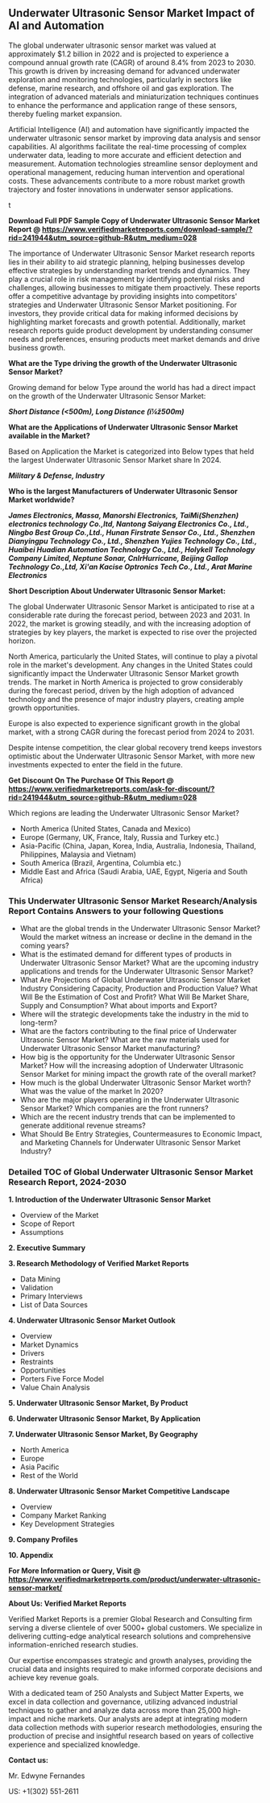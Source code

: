 <h2>Underwater Ultrasonic Sensor Market Impact of AI and Automation</h2><p>The global underwater ultrasonic sensor market was valued at approximately $1.2 billion in 2022 and is projected to experience a compound annual growth rate (CAGR) of around 8.4% from 2023 to 2030. This growth is driven by increasing demand for advanced underwater exploration and monitoring technologies, particularly in sectors like defense, marine research, and offshore oil and gas exploration. The integration of advanced materials and miniaturization techniques continues to enhance the performance and application range of these sensors, thereby fueling market expansion.</p><p>Artificial Intelligence (AI) and automation have significantly impacted the underwater ultrasonic sensor market by improving data analysis and sensor capabilities. AI algorithms facilitate the real-time processing of complex underwater data, leading to more accurate and efficient detection and measurement. Automation technologies streamline sensor deployment and operational management, reducing human intervention and operational costs. These advancements contribute to a more robust market growth trajectory and foster innovations in underwater sensor applications.</p>t</p><p id="" class=""><strong>Download Full PDF Sample Copy of Underwater Ultrasonic Sensor Market Report @ <a href="https://www.verifiedmarketreports.com/download-sample/?rid=241944&utm_source=github-R&utm_medium=028" target="_blank">https://www.verifiedmarketreports.com/download-sample/?rid=241944&utm_source=github-R&utm_medium=028</a></strong></p><p>The importance of&nbsp;Underwater Ultrasonic Sensor Market research reports lies in their ability to aid strategic planning, helping businesses develop effective strategies by understanding market trends and dynamics. They play a crucial role in risk management by identifying potential risks and challenges, allowing businesses to mitigate them proactively. These reports offer a competitive advantage by providing insights into competitors' strategies and Underwater Ultrasonic Sensor Market positioning. For investors, they provide critical data for making informed decisions by highlighting market forecasts and growth potential. Additionally, market research reports guide product development by understanding consumer needs and preferences, ensuring products meet market demands and drive business growth.</p><p><strong>What are the&nbsp;Type driving the growth of the Underwater Ultrasonic Sensor Market?</strong></p><p id="" class="">Growing demand for below Type around the world has had a direct impact on the growth of the Underwater Ultrasonic Sensor Market:</p><em><strong>Short Distance (<500m), Long Distance (ï¼ž500m)</strong></em></p><strong>What are the&nbsp;Applications&nbsp;of Underwater Ultrasonic Sensor Market available in the Market?</strong></p><p id="" class="">Based on Application the Market is categorized into Below types that held the largest Underwater Ultrasonic Sensor Market share In 2024.</p><em><strong>Military & Defense, Industry</strong></em></p><strong>Who is the largest Manufacturers of Underwater Ultrasonic Sensor Market worldwide?</strong></p><p><em><strong>James Electronics, Massa, Manorshi Electronics, TaiMi(Shenzhen) electronics technology Co.,ltd, Nantong Saiyang Electronics Co., Ltd., Ningbo Best Group Co.,Ltd., Hunan Firstrate Sensor Co., Ltd., Shenzhen Dianyingpu Technology Co., Ltd., Shenzhen Yujies Technology Co., Ltd., Huaibei Huadian Automation Technology Co., Ltd., Holykell Technology Company Limited, Neptune Sonar, CnIrHurricane, Beijing Gallop Technology Co.,Ltd, Xi'an Kacise Optronics Tech Co., Ltd., Arat Marine Electronics</strong></em></p><p id="" class=""><strong>Short Description About Underwater Ultrasonic Sensor Market:</strong></p><p>The global Underwater Ultrasonic Sensor Market is anticipated to rise at a considerable rate during the forecast period, between 2023 and 2031. In 2022, the market is growing steadily, and with the increasing adoption of strategies by key players, the market is expected to rise over the projected horizon.</p><p>North America, particularly the United States, will continue to play a pivotal role in the market's development. Any changes in the United States could significantly impact the Underwater Ultrasonic Sensor Market growth trends. The market in North America is projected to grow considerably during the forecast period, driven by the high adoption of advanced technology and the presence of major industry players, creating ample growth opportunities.</p><p>Europe is also expected to experience significant growth in the global market, with a strong CAGR during the forecast period from 2024 to 2031.</p><p>Despite intense competition, the clear global recovery trend keeps investors optimistic about the Underwater Ultrasonic Sensor Market, with more new investments expected to enter the field in the future.</p><p id="" class=""><strong>Get Discount On The Purchase Of This Report @ <a href="https://www.verifiedmarketreports.com/ask-for-discount/?rid=241944&utm_source=github-R&utm_medium=028" target="_blank">https://www.verifiedmarketreports.com/ask-for-discount/?rid=241944&utm_source=github-R&utm_medium=028</a></strong></p>Which regions are leading the Underwater Ultrasonic Sensor Market?</p><ul><li>North America (United States, Canada and Mexico)</li><li>Europe (Germany, UK, France, Italy, Russia and Turkey etc.)</li><li>Asia-Pacific (China, Japan, Korea, India, Australia, Indonesia, Thailand, Philippines, Malaysia and Vietnam)</li><li>South America (Brazil, Argentina, Columbia etc.)</li><li>Middle East and Africa (Saudi Arabia, UAE, Egypt, Nigeria and South Africa)</li></ul><h3 id="" class="">This Underwater Ultrasonic Sensor Market Research/Analysis Report Contains Answers to your following Questions</h3><ul><li>What are the global trends in the Underwater Ultrasonic Sensor Market? Would the market witness an increase or decline in the demand in the coming years?</li><li>What is the estimated demand for different types of products in Underwater Ultrasonic Sensor Market? What are the upcoming industry applications and trends for the Underwater Ultrasonic Sensor Market?</li><li>What Are Projections of Global Underwater Ultrasonic Sensor Market Industry Considering Capacity, Production and Production Value? What Will Be the Estimation of Cost and Profit? What Will Be Market Share, Supply and Consumption? What about imports and Export?</li><li>Where will the strategic developments take the industry in the mid to long-term?</li><li>What are the factors contributing to the final price of Underwater Ultrasonic Sensor Market? What are the raw materials used for Underwater Ultrasonic Sensor Market manufacturing?</li><li>How big is the opportunity for the Underwater Ultrasonic Sensor Market? How will the increasing adoption of Underwater Ultrasonic Sensor Market for mining impact the growth rate of the overall market?</li><li>How much is the global Underwater Ultrasonic Sensor Market worth? What was the value of the market In 2020?</li><li>Who are the major players operating in the Underwater Ultrasonic Sensor Market? Which companies are the front runners?</li><li>Which are the recent industry trends that can be implemented to generate additional revenue streams?</li><li>What Should Be Entry Strategies, Countermeasures to Economic Impact, and Marketing Channels for Underwater Ultrasonic Sensor Market Industry?</li></ul><h3 id="" class="">Detailed TOC of Global Underwater Ultrasonic Sensor Market Research Report, 2024-2030</h3><p id="" class=""><strong>1. Introduction of the Underwater Ultrasonic Sensor Market</strong></p><ul><li>Overview of the Market</li><li>Scope of Report</li><li>Assumptions</li></ul><p id="" class=""><strong>2. Executive Summary</strong></p><p id="" class=""><strong>3. Research Methodology of Verified Market Reports</strong></p><ul><li>Data Mining</li><li>Validation</li><li>Primary Interviews</li><li>List of Data Sources</li></ul><p id="" class=""><strong>4. Underwater Ultrasonic Sensor Market Outlook</strong></p><ul><li>Overview</li><li>Market Dynamics</li><li>Drivers</li><li>Restraints</li><li>Opportunities</li><li>Porters Five Force Model</li><li>Value Chain Analysis</li></ul><p id="" class=""><strong>5. Underwater Ultrasonic Sensor Market, By Product</strong></p><p id="" class=""><strong>6. Underwater Ultrasonic Sensor Market, By Application</strong></p><p id="" class=""><strong>7. Underwater Ultrasonic Sensor Market, By Geography</strong></p><ul><li>North America</li><li>Europe</li><li>Asia Pacific</li><li>Rest of the World</li></ul><p id="" class=""><strong>8. Underwater Ultrasonic Sensor Market Competitive Landscape</strong></p><ul><li>Overview</li><li>Company Market Ranking</li><li>Key Development Strategies</li></ul><p id="" class=""><strong>9. Company Profiles</strong></p><p id="" class=""><strong>10. Appendix</strong></p><p id="" class=""><strong>For More Information or Query, Visit @ <a href="https://www.verifiedmarketreports.com/product/underwater-ultrasonic-sensor-market/" target="_blank">https://www.verifiedmarketreports.com/product/underwater-ultrasonic-sensor-market/</a></strong></p><p id="" class=""><strong>About Us: Verified Market Reports</strong></p><p id="" class="">Verified Market Reports is a premier Global Research and Consulting firm serving a diverse clientele of over 5000+ global customers. We specialize in delivering cutting-edge analytical research solutions and comprehensive information-enriched research studies.</p><p id="" class="">Our expertise encompasses strategic and growth analyses, providing the crucial data and insights required to make informed corporate decisions and achieve key revenue goals.</p><p id="" class="">With a dedicated team of 250 Analysts and Subject Matter Experts, we excel in data collection and governance, utilizing advanced industrial techniques to gather and analyze data across more than 25,000 high-impact and niche markets. Our analysts are adept at integrating modern data collection methods with superior research methodologies, ensuring the production of precise and insightful research based on years of collective experience and specialized knowledge.</p><p id="" class=""><strong>Contact us:</strong></p><p id="" class="">Mr. Edwyne Fernandes</p><p id="" class="">US: +1(302) 551-2611</p>